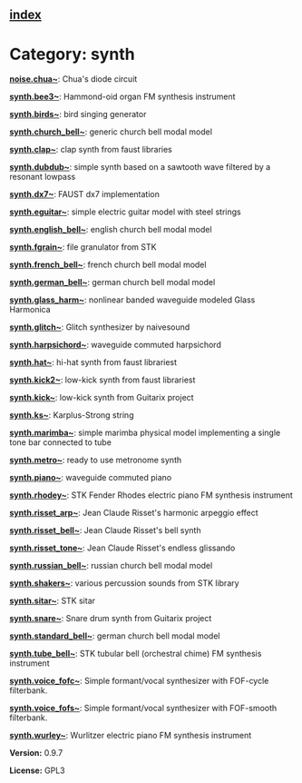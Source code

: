 [index](index.html) 
---

# Category: synth




[**noise.chua\~**](noise.chua~.html): Chua&#39;s diode circuit 

[**synth.bee3\~**](synth.bee3~.html): Hammond-oid organ FM synthesis instrument 

[**synth.birds\~**](synth.birds~.html): bird singing generator 

[**synth.church_bell\~**](synth.church_bell~.html): generic church bell modal model 

[**synth.clap\~**](synth.clap~.html): clap synth from faust libraries 

[**synth.dubdub\~**](synth.dubdub~.html): simple synth based on a sawtooth wave filtered by a resonant lowpass 

[**synth.dx7\~**](synth.dx7~.html): FAUST dx7 implementation 

[**synth.eguitar\~**](synth.eguitar~.html): simple electric guitar model with steel strings 

[**synth.english_bell\~**](synth.english_bell~.html): english church bell modal model 

[**synth.fgrain\~**](synth.fgrain~.html): file granulator from STK 

[**synth.french_bell\~**](synth.french_bell~.html): french church bell modal model 

[**synth.german_bell\~**](synth.german_bell~.html): german church bell modal model 

[**synth.glass_harm\~**](synth.glass_harm~.html): nonlinear banded waveguide modeled Glass Harmonica 

[**synth.glitch\~**](synth.glitch~.html): Glitch synthesizer by naivesound 

[**synth.harpsichord\~**](synth.harpsichord~.html): waveguide commuted harpsichord 

[**synth.hat\~**](synth.hat~.html): hi-hat synth from faust librariest 

[**synth.kick2\~**](synth.kick2~.html): low-kick synth from faust librariest 

[**synth.kick\~**](synth.kick~.html): low-kick synth from Guitarix project 

[**synth.ks\~**](synth.ks~.html): Karplus-Strong string 

[**synth.marimba\~**](synth.marimba~.html): simple marimba physical model implementing a single tone bar connected to tube 

[**synth.metro\~**](synth.metro~.html): ready to use metronome synth 

[**synth.piano\~**](synth.piano~.html): waveguide commuted piano 

[**synth.rhodey\~**](synth.rhodey~.html): STK Fender Rhodes electric piano FM synthesis instrument 

[**synth.risset_arp\~**](synth.risset_arp~.html): Jean Claude Risset&#39;s harmonic arpeggio effect 

[**synth.risset_bell\~**](synth.risset_bell~.html): Jean Claude Risset&#39;s bell synth 

[**synth.risset_tone\~**](synth.risset_tone~.html): Jean Claude Risset&#39;s endless glissando 

[**synth.russian_bell\~**](synth.russian_bell~.html): russian church bell modal model 

[**synth.shakers\~**](synth.shakers~.html): various percussion sounds from STK library 

[**synth.sitar\~**](synth.sitar~.html): STK sitar 

[**synth.snare\~**](synth.snare~.html): Snare drum synth from Guitarix project 

[**synth.standard_bell\~**](synth.standard_bell~.html): german church bell modal model 

[**synth.tube_bell\~**](synth.tube_bell~.html): STK tubular bell (orchestral chime) FM synthesis instrument 

[**synth.voice_fofc\~**](synth.voice_fofc~.html): Simple formant/vocal synthesizer with FOF-cycle filterbank. 

[**synth.voice_fofs\~**](synth.voice_fofs~.html): Simple formant/vocal synthesizer with FOF-smooth filterbank. 

[**synth.wurley\~**](synth.wurley~.html): Wurlitzer electric piano FM synthesis instrument 


**Version:** 0.9.7

**License:** GPL3
